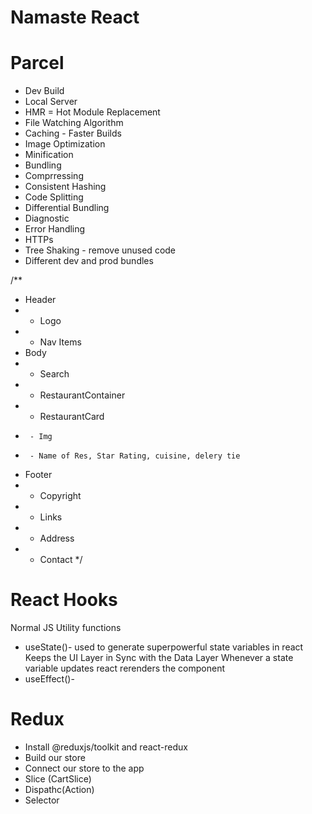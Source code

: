 # Namaste React

# Parcel
- Dev Build
- Local Server
- HMR = Hot Module Replacement
- File Watching Algorithm
- Caching - Faster Builds
- Image Optimization
- Minification
- Bundling
- Comprressing
- Consistent Hashing
- Code Splitting
- Differential Bundling
- Diagnostic
- Error Handling
- HTTPs
- Tree Shaking - remove unused code
- Different dev and prod bundles

/**
 * Header
 *  - Logo
 *  - Nav Items
 * Body
 *  - Search
 *  - RestaurantContainer
 *    - RestaurantCard
 *      - Img
 *      - Name of Res, Star Rating, cuisine, delery tie
 * Footer
 *  - Copyright
 *  - Links
 *  - Address
 *  - Contact
 */

# React Hooks
 Normal JS Utility functions
 - useState()- used to generate superpowerful state variables in react
 Keeps the UI Layer in Sync with the Data Layer
Whenever a state variable updates react rerenders the component
 - useEffect()- 


 # Redux
- Install @reduxjs/toolkit and react-redux
- Build our store
- Connect our store to the app
- Slice (CartSlice)
- Dispathc(Action)
- Selector


